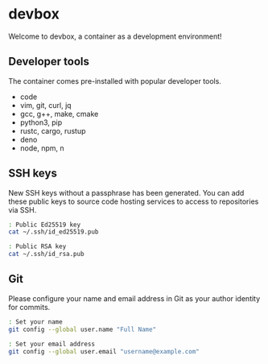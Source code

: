 # devbox

Welcome to devbox, a container as a development environment!

## Developer tools

The container comes pre-installed with popular developer tools.

- code
- vim, git, curl, jq
- gcc, g++, make, cmake
- python3, pip
- rustc, cargo, rustup
- deno
- node, npm, n

## SSH keys

New SSH keys without a passphrase has been generated.
You can add these public keys to source code hosting services to access to repositories via SSH.

```sh
: Public Ed25519 key
cat ~/.ssh/id_ed25519.pub

: Public RSA key
cat ~/.ssh/id_rsa.pub
```

## Git

Please configure your name and email address in Git as your author identity for commits.

```sh
: Set your name
git config --global user.name "Full Name"

: Set your email address
git config --global user.email "username@example.com"
```
